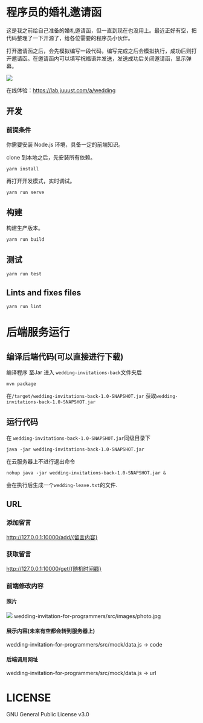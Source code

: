 # 程序员的婚礼邀请函
这是我之前给自己准备的婚礼邀请函，但一直到现在也没用上。最近正好有空，把代码整理了一下开源了，给各位需要的程序员小伙伴。

打开邀请函之后，会先模拟编写一段代码，编写完成之后会模拟执行，成功后则打开邀请函。在邀请函内可以填写祝福语并发送，发送成功后关闭邀请函，显示弹幕。

![](./invitation.jpg)

在线体验：https://lab.juuust.com/a/wedding

## 开发
### 前提条件
你需要安装 Node.js 环境，具备一定的前端知识。

clone 到本地之后，先安装所有依赖。
```
yarn install
```

再打开开发模式，实时调试。
```
yarn run serve
```

## 构建
构建生产版本。
```
yarn run build
```

## 测试
```
yarn run test
```

## Lints and fixes files
```
yarn run lint
```

# 后端服务运行

## 编译后端代码(可以直接进行下载)
编译程序 至Jar 进入 `wedding-invitations-back`文件夹后
```
mvn package
```
在`/target/wedding-invitations-back-1.0-SNAPSHOT.jar` 获取`wedding-invitations-back-1.0-SNAPSHOT.jar`

## 运行代码
在 `wedding-invitations-back-1.0-SNAPSHOT.jar`同级目录下
```
java -jar wedding-invitations-back-1.0-SNAPSHOT.jar
```
在云服务器上不进行退出命令
```
nohup java -jar wedding-invitations-back-1.0-SNAPSHOT.jar &
```

会在执行后生成一个`wedding-leave.txt`的文件.

## URL
### 添加留言
http://127.0.0.1:10000/add/{留言内容}
### 获取留言
http://127.0.0.1:10000/get/{随机时间戳}

### 前端修改内容
#### 照片
![](/src/images/photo.jpg)
wedding-invitation-for-programmers/src/images/photo.jpg

#### 展示内容(未来有空都会转到服务器上)
wedding-invitation-for-programmers/src/mock/data.js -> code
#### 后端调用网址
wedding-invitation-for-programmers/src/mock/data.js -> url

# LICENSE
GNU General Public License v3.0